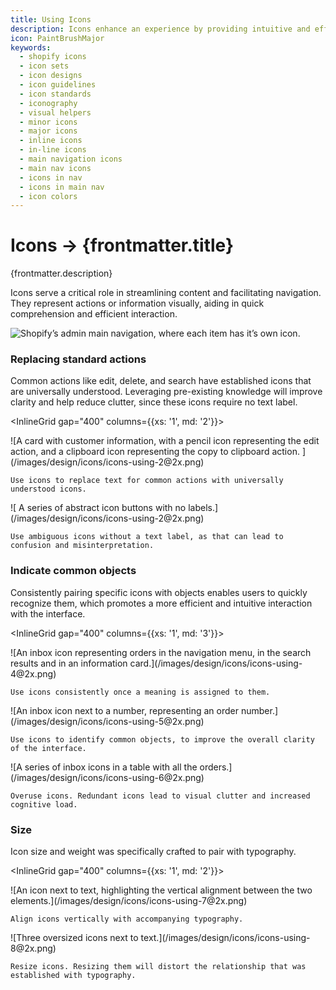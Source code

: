 ```yaml
---
title: Using Icons
description: Icons enhance an experience by providing intuitive and efficient navigation, conveying information concisely, and making it more visually appealing.
icon: PaintBrushMajor
keywords:
  - shopify icons
  - icon sets
  - icon designs
  - icon guidelines
  - icon standards
  - iconography
  - visual helpers
  - minor icons
  - major icons
  - inline icons
  - in-line icons
  - main navigation icons
  - main nav icons
  - icons in nav
  - icons in main nav
  - icon colors
---
```


# Icons &rarr; {frontmatter.title}

<Lede>{frontmatter.description}</Lede>

<Subnav />

<Stack gap='400'>

Icons serve a critical role in streamlining content and facilitating navigation. They represent actions or information visually, aiding in quick comprehension and efficient interaction.

![Shopify’s admin main navigation, where each item has it’s own icon.](/images/design/icons/icons-using-1@2x.png)

### Replacing standard actions

Common actions like edit, delete, and search have established icons that are universally understood. Leveraging pre-existing knowledge will improve clarity and help reduce clutter, since these icons require no text label.

<InlineGrid gap="400" columns={{xs: '1', md: '2'}}>

  <Do>
    ![A card with customer information, with a pencil icon representing the edit action, and a clipboard icon representing the copy to clipboard action. ](/images/design/icons/icons-using-2@2x.png)

    Use icons to replace text for common actions with universally understood icons.

  </Do>

  <Dont>
    ![ A series of abstract icon buttons with no labels.](/images/design/icons/icons-using-2@2x.png)

    Use ambiguous icons without a text label, as that can lead to confusion and misinterpretation.

  </Dont>

</InlineGrid>

### Indicate common objects

Consistently pairing specific icons with objects enables users to quickly recognize them, which promotes a more efficient and intuitive interaction with the interface.

<InlineGrid gap="400" columns={{xs: '1', md: '3'}}>

  <Do>
    ![An inbox icon representing orders in the navigation menu, in the search results and in an information card.](/images/design/icons/icons-using-4@2x.png)

    Use icons consistently once a meaning is assigned to them.

  </Do>

  <Do>
    ![An inbox icon next to a number, representing an order number.](/images/design/icons/icons-using-5@2x.png)

    Use icons to identify common objects, to improve the overall clarity of the interface.

  </Do>
  <Dont>
    ![A series of inbox icons in a table with all the orders.](/images/design/icons/icons-using-6@2x.png)

    Overuse icons. Redundant icons lead to visual clutter and increased cognitive load.

  </Dont>

</InlineGrid>

### Size

Icon size and weight was specifically crafted to pair with typography.

<InlineGrid gap="400" columns={{xs: '1', md: '2'}}>

  <Do>
    ![An icon next to text, highlighting the vertical alignment between the two elements.](/images/design/icons/icons-using-7@2x.png)

    Align icons vertically with accompanying typography.

  </Do>

  <Dont>
    ![Three oversized icons next to text.](/images/design/icons/icons-using-8@2x.png)

    Resize icons. Resizing them will distort the relationship that was established with typography.

  </Dont>
</InlineGrid>

</Stack>
